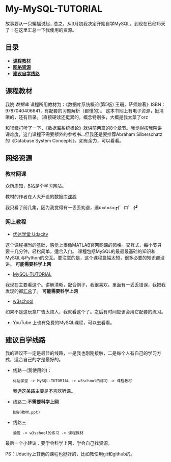 # My-MySQL-TUTORIAL

  故事要从一只蝙蝠说起...总之，从3月初我决定开始自学MySQL，到现在已经15天了！在这里汇总一下我使用的资源。
  
## 目录
* [**课程教材**](#课程教材)
* [**网络资源**](#网络资源)
* [**建议自学线路**](#建议自学线路)
  
## 课程教材
  我院 *数据库* 课程所用教材为：《数据库系统概论(第5版) 王珊，萨师煊著》ISBN：9787040406641，有配套的习题解析（都懂的）。
这本书网上有电子资源，挺清晰的，还有目录。（直接硬读还挺累的，概念特别多，大概是我太菜了orz

  和16级打听了一下，《数据库系统概论》就讲前两篇的8个章节。我觉得按我院讲课难度，这门课程不需要额外的参考书...但我还是要推荐Abraham Silberschatz的《Database System Concepts》。如有余力，可以看看。

## 网络资源
### 教材网课
  众所周知，B站是个学习网站。
  
  教材的作者在人大开设的数据库[课程](https://www.bilibili.com/video/av20449194?p=1)
  
  我只看了前几集，因为我觉得有一丢丢劝退，逃ε=ε=ε=┏(゜ロ゜;)┛
  
### 网上教程
  * [优达学堂 Udacity](https://cn.udacity.com/course/intro-to-relational-databases--ud197)
  
  这个课程相当的基础，感觉上很像MATLAB官网网课的风格。交互式，每小节只要十几分钟，轻松简单，适合入门。
  课程包括MySQL的最最最基础的知识和MySQL与Python的交互。要注意的是，这个课程篇幅太短，很多必要的知识都没讲。
  **可能需要科学上网**
  
  * [MySQL-TUTORIAL](https://www.mysqltutorial.org/)
  
  我现在主要看这个。讲解清晰，配合例子，我很喜欢。里面有一丢丢错误，我把我发现的都[汇总](https://github.com/LucaJiang/My-MySQL-TUTORIAL/blob/master/bugs_in_MySQL_TUTORIAL)了。 **可能需要科学上网**
  
  * [w3school](https://www.w3schools.com/)
  
  如果不是这玩意广告太烦人，我就看这个了。之后有时间应该会用它配套的练习。
  
  * YouTube 上也有免费的MySQL课程，可以去看看。
  
## 建议自学线路
  我的建议不一定是最佳的线路，一是我也刚刚接触，二是每个人有自己的学习方式，适合自己的才是最好的。
  
* 线路一(我使用的)：
  ```
  优达学堂 -> MySQL-TUTORIAL -> w3school的练习 -> 课程教材
  ```
  我选这条路主要是不喜欢听课...
  
* 线路二:**不需要科学上网**
  ```
  b站(教材,ppt)
  ```

* 线路三
  ```
  油管 -> w3school的练习 -> 课程教材
  ```
  
最后一个小建议：要学会科学上网，学会自己找资源。  

PS：Udacity上其他的课程也挺好的，比如教使用git和github的。
